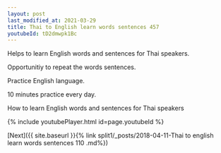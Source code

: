 ```yaml
---
layout: post
last_modified_at: 2021-03-29
title: Thai to English learn words sentences 457 
youtubeId: tD2dmwpk1Bc
---
```

 
 
Helps to learn English words and sentences for Thai speakers.

Opportunitiy to repeat the words sentences. 

Practice English language. 
 
10 minutes practice every day. 
 
How to learn English words and sentences for Thai speakers 
 
{% include youtubePlayer.html id=page.youtubeId %}
 
 
[Next]({{ site.baseurl }}{% link  split1/_posts/2018-04-11-Thai to english learn words sentences 110 .md%})
 
